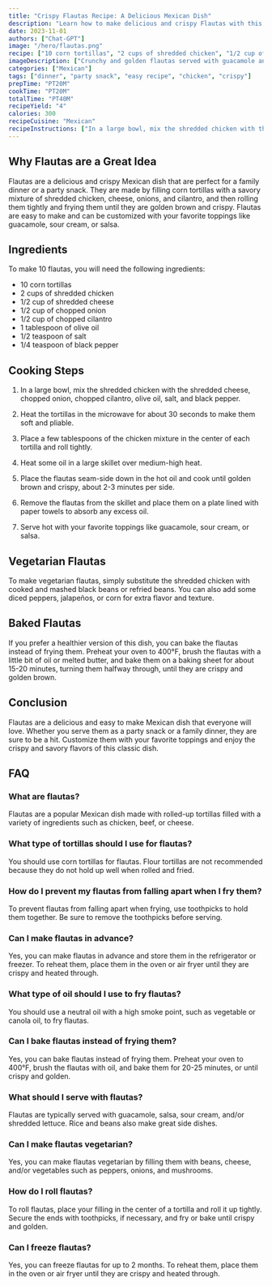 ```yaml
---
title: "Crispy Flautas Recipe: A Delicious Mexican Dish"
description: "Learn how to make delicious and crispy Flautas with this easy to follow recipe. Perfect for a family dinner or a party snack, these Mexican treats won't disappoint."
date: 2023-11-01
authors: ["Chat-GPT"]
image: "/hero/flautas.png"
recipe: ["10 corn tortillas", "2 cups of shredded chicken", "1/2 cup of shredded cheese", "1/2 cup of chopped onion", "1/2 cup of chopped cilantro", "1 tablespoon of olive oil", "1/2 teaspoon of salt", "1/4 teaspoon of black pepper"]
imageDescription: ["Crunchy and golden flautas served with guacamole and sour cream."]
categories: ["Mexican"]
tags: ["dinner", "party snack", "easy recipe", "chicken", "crispy"]
prepTime: "PT20M"
cookTime: "PT20M"
totalTime: "PT40M"
recipeYield: "4"
calories: 300
recipeCuisine: "Mexican"
recipeInstructions: ["In a large bowl, mix the shredded chicken with the shredded cheese, chopped onion, chopped cilantro, olive oil, salt, and black pepper.", "Heat the tortillas in the microwave for about 30 seconds to make them soft and pliable.", "Place a few tablespoons of the chicken mixture in the center of each tortilla and roll tightly.", "Heat some oil in a large skillet over medium-high heat.", "Place the flautas seam-side down in the hot oil and cook until golden brown and crispy, about 2-3 minutes per side.", "Remove the flautas from the skillet and place them on a plate lined with paper towels to absorb any excess oil.", "Serve hot with your favorite toppings like guacamole, sour cream, or salsa."]
---
```


## Why Flautas are a Great Idea

Flautas are a delicious and crispy Mexican dish that are perfect for a family dinner or a party snack. They are made by filling corn tortillas with a savory mixture of shredded chicken, cheese, onions, and cilantro, and then rolling them tightly and frying them until they are golden brown and crispy. Flautas are easy to make and can be customized with your favorite toppings like guacamole, sour cream, or salsa.

## Ingredients

To make 10 flautas, you will need the following ingredients:

- 10 corn tortillas
- 2 cups of shredded chicken
- 1/2 cup of shredded cheese
- 1/2 cup of chopped onion
- 1/2 cup of chopped cilantro
- 1 tablespoon of olive oil
- 1/2 teaspoon of salt
- 1/4 teaspoon of black pepper

## Cooking Steps

1. In a large bowl, mix the shredded chicken with the shredded cheese, chopped onion, chopped cilantro, olive oil, salt, and black pepper.

2. Heat the tortillas in the microwave for about 30 seconds to make them soft and pliable.

3. Place a few tablespoons of the chicken mixture in the center of each tortilla and roll tightly.

4. Heat some oil in a large skillet over medium-high heat.

5. Place the flautas seam-side down in the hot oil and cook until golden brown and crispy, about 2-3 minutes per side.

6. Remove the flautas from the skillet and place them on a plate lined with paper towels to absorb any excess oil.

7. Serve hot with your favorite toppings like guacamole, sour cream, or salsa.

## Vegetarian Flautas

To make vegetarian flautas, simply substitute the shredded chicken with cooked and mashed black beans or refried beans. You can also add some diced peppers, jalapeños, or corn for extra flavor and texture.

## Baked Flautas

If you prefer a healthier version of this dish, you can bake the flautas instead of frying them. Preheat your oven to 400°F, brush the flautas with a little bit of oil or melted butter, and bake them on a baking sheet for about 15-20 minutes, turning them halfway through, until they are crispy and golden brown.

## Conclusion

Flautas are a delicious and easy to make Mexican dish that everyone will love. Whether you serve them as a party snack or a family dinner, they are sure to be a hit. Customize them with your favorite toppings and enjoy the crispy and savory flavors of this classic dish.

## FAQ

### What are flautas?

Flautas are a popular Mexican dish made with rolled-up tortillas filled with a variety of ingredients such as chicken, beef, or cheese.

### What type of tortillas should I use for flautas?

You should use corn tortillas for flautas. Flour tortillas are not recommended because they do not hold up well when rolled and fried.

### How do I prevent my flautas from falling apart when I fry them?

To prevent flautas from falling apart when frying, use toothpicks to hold them together. Be sure to remove the toothpicks before serving.

### Can I make flautas in advance?

Yes, you can make flautas in advance and store them in the refrigerator or freezer. To reheat them, place them in the oven or air fryer until they are crispy and heated through.

### What type of oil should I use to fry flautas?

You should use a neutral oil with a high smoke point, such as vegetable or canola oil, to fry flautas.

### Can I bake flautas instead of frying them?

Yes, you can bake flautas instead of frying them. Preheat your oven to 400°F, brush the flautas with oil, and bake them for 20-25 minutes, or until crispy and golden.

### What should I serve with flautas?

Flautas are typically served with guacamole, salsa, sour cream, and/or shredded lettuce. Rice and beans also make great side dishes.

### Can I make flautas vegetarian?

Yes, you can make flautas vegetarian by filling them with beans, cheese, and/or vegetables such as peppers, onions, and mushrooms.

### How do I roll flautas?

To roll flautas, place your filling in the center of a tortilla and roll it up tightly. Secure the ends with toothpicks, if necessary, and fry or bake until crispy and golden.

### Can I freeze flautas?

Yes, you can freeze flautas for up to 2 months. To reheat them, place them in the oven or air fryer until they are crispy and heated through.